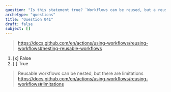 ```yaml
---
question: "Is this statement true? `Workflows can be reused, but a reusable workflow cannot call another reusable workflow.`"
archetype: "questions"
title: "Question 041"
draft: false
subject: []
---
```



> https://docs.github.com/en/actions/using-workflows/reusing-workflows#nesting-reusable-workflows
1. [x] False
1. [ ] True
> Reusable workflows can be nested, but there are limitations https://docs.github.com/en/actions/using-workflows/reusing-workflows#limitations
